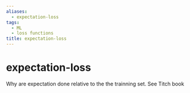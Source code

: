 ```yaml
---
aliases:
  - expectation-loss
tags:
  - ML
  - loss functions
title: expectation-loss
---
```


# expectation-loss

Why are expectation done relative to the the trainning set. See Titch book

